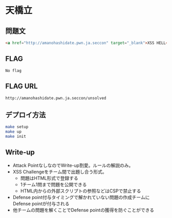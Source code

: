 # 天橋立

## 問題文

```html
<a href="http://amanohashidate.pwn.ja.seccon" target="_blank">XSS HELL</a>
```

## FLAG

```
No flag
```

## FLAG URL

```
http://amanohashidate.pwn.ja.seccon/unsolved
```

## デプロイ方法

```sh
make setup
make up
make init
```

## Write-up

- Attack PointなしなのでWrite-up割愛。ルールの解説のみ。
- XSS Challengeをチーム間で出題し合う形式。
  - 問題はHTML形式で登録する
  - 1チーム1問まで問題を公開できる
  - HTML内からの外部スクリプトの参照などはCSPで禁止する
- Defense point付与タイミングで解かれていない問題の作成チームにDefense pointが付与される
- 他チームの問題を解くことでDefense pointの獲得を防ぐことができる